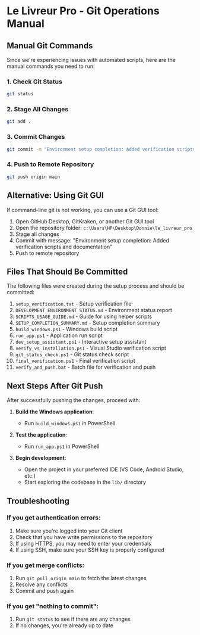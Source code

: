 # Le Livreur Pro - Git Operations Manual

## Manual Git Commands

Since we're experiencing issues with automated scripts, here are the manual commands you need to run:

### 1. Check Git Status
```bash
git status
```

### 2. Stage All Changes
```bash
git add .
```

### 3. Commit Changes
```bash
git commit -m "Environment setup completion: Added verification scripts and documentation"
```

### 4. Push to Remote Repository
```bash
git push origin main
```

## Alternative: Using Git GUI

If command-line git is not working, you can use a Git GUI tool:

1. Open GitHub Desktop, GitKraken, or another Git GUI tool
2. Open the repository folder: `c:\Users\HP\Desktop\Donnie\le_livreur_pro`
3. Stage all changes
4. Commit with message: "Environment setup completion: Added verification scripts and documentation"
5. Push to remote repository

## Files That Should Be Committed

The following files were created during the setup process and should be committed:

1. `setup_verification.txt` - Setup verification file
2. `DEVELOPMENT_ENVIRONMENT_STATUS.md` - Environment status report
3. `SCRIPTS_USAGE_GUIDE.md` - Guide for using helper scripts
4. `SETUP_COMPLETION_SUMMARY.md` - Setup completion summary
5. `build_windows.ps1` - Windows build script
6. `run_app.ps1` - Application run script
7. `dev_setup_assistant.ps1` - Interactive setup assistant
8. `verify_vs_installation.ps1` - Visual Studio verification script
9. `git_status_check.ps1` - Git status check script
10. `final_verification.ps1` - Final verification script
11. `verify_and_push.bat` - Batch file for verification and push

## Next Steps After Git Push

After successfully pushing the changes, proceed with:

1. **Build the Windows application**:
   - Run `build_windows.ps1` in PowerShell

2. **Test the application**:
   - Run `run_app.ps1` in PowerShell

3. **Begin development**:
   - Open the project in your preferred IDE (VS Code, Android Studio, etc.)
   - Start exploring the codebase in the `lib/` directory

## Troubleshooting

### If you get authentication errors:
1. Make sure you're logged into your Git client
2. Check that you have write permissions to the repository
3. If using HTTPS, you may need to enter your credentials
4. If using SSH, make sure your SSH key is properly configured

### If you get merge conflicts:
1. Run `git pull origin main` to fetch the latest changes
2. Resolve any conflicts
3. Commit and push again

### If you get "nothing to commit":
1. Run `git status` to see if there are any changes
2. If no changes, you're already up to date